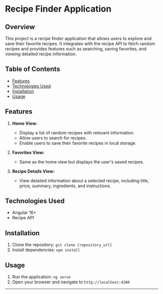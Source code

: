 # Recipe Finder Application

## Overview

This project is a recipe finder application that allows users to explore and save their favorite recipes. It integrates with the recipe API to fetch random recipes and provides features such as searching, saving favorites, and viewing detailed recipe information.

## Table of Contents

- [Features](#features)
- [Technologies Used](#technologies-used)
- [Installation](#installation)
- [Usage](#usage)

## Features

1. **Home View:**
   - Display a list of random recipes with relevant information.
   - Allow users to search for recipes.
   - Enable users to save their favorite recipes in local storage.

2. **Favorites View:**
   - Same as the home view but displays the user's saved recipes.

3. **Recipe Details View:**
   - View detailed information about a selected recipe, including title, price, summary, ingredients, and instructions.
   

## Technologies Used

- Angular 16+
-  Recipe API

## Installation

1. Clone the repository: `git clone [repository_url]`
2. Install dependencies: `npm install`

## Usage

1. Run the application: `ng serve`
2. Open your browser and navigate to `http://localhost:4200`

---

